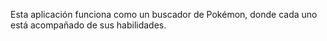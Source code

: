 Esta aplicación funciona como un buscador de Pokémon, donde cada uno está acompañado de sus habilidades.
